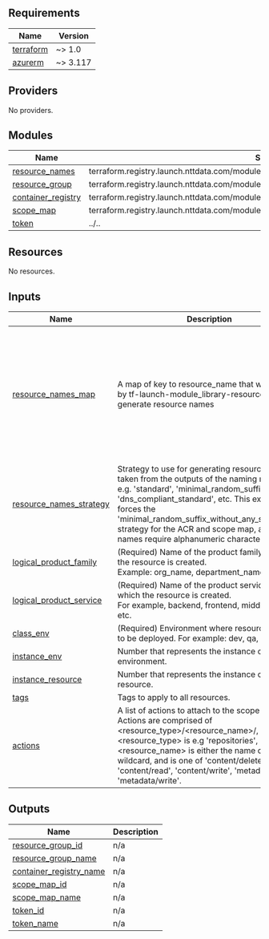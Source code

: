 <!-- BEGIN_TF_DOCS -->
## Requirements

| Name | Version |
|------|---------|
| <a name="requirement_terraform"></a> [terraform](#requirement\_terraform) | ~> 1.0 |
| <a name="requirement_azurerm"></a> [azurerm](#requirement\_azurerm) | ~> 3.117 |

## Providers

No providers.

## Modules

| Name | Source | Version |
|------|--------|---------|
| <a name="module_resource_names"></a> [resource\_names](#module\_resource\_names) | terraform.registry.launch.nttdata.com/module_library/resource_name/launch | ~> 2.0 |
| <a name="module_resource_group"></a> [resource\_group](#module\_resource\_group) | terraform.registry.launch.nttdata.com/module_primitive/resource_group/azurerm | ~> 1.0 |
| <a name="module_container_registry"></a> [container\_registry](#module\_container\_registry) | terraform.registry.launch.nttdata.com/module_primitive/container_registry/azurerm | ~> 2.0 |
| <a name="module_scope_map"></a> [scope\_map](#module\_scope\_map) | terraform.registry.launch.nttdata.com/module_primitive/container_registry_scope_map/azurerm | ~> 1.0 |
| <a name="module_token"></a> [token](#module\_token) | ../.. | n/a |

## Resources

No resources.

## Inputs

| Name | Description | Type | Default | Required |
|------|-------------|------|---------|:--------:|
| <a name="input_resource_names_map"></a> [resource\_names\_map](#input\_resource\_names\_map) | A map of key to resource\_name that will be used by tf-launch-module\_library-resource\_name to generate resource names | <pre>map(object({<br/>    name       = string<br/>    max_length = optional(number, 60)<br/>    region     = optional(string, "eastus2")<br/>  }))</pre> | <pre>{<br/>  "acr": {<br/>    "name": "acr"<br/>  },<br/>  "rg": {<br/>    "name": "rg"<br/>  },<br/>  "scope_map": {<br/>    "name": "sm"<br/>  },<br/>  "token": {<br/>    "name": "tkn"<br/>  }<br/>}</pre> | no |
| <a name="input_resource_names_strategy"></a> [resource\_names\_strategy](#input\_resource\_names\_strategy) | Strategy to use for generating resource names, taken from the outputs of the naming module, e.g. 'standard', 'minimal\_random\_suffix', 'dns\_compliant\_standard', etc. This example forces the 'minimal\_random\_suffix\_without\_any\_separators' strategy for the ACR and scope map, as those names require alphanumeric characters only. | `string` | `"minimal_random_suffix"` | no |
| <a name="input_logical_product_family"></a> [logical\_product\_family](#input\_logical\_product\_family) | (Required) Name of the product family for which the resource is created.<br/>    Example: org\_name, department\_name. | `string` | `"launch"` | no |
| <a name="input_logical_product_service"></a> [logical\_product\_service](#input\_logical\_product\_service) | (Required) Name of the product service for which the resource is created.<br/>    For example, backend, frontend, middleware etc. | `string` | `"example"` | no |
| <a name="input_class_env"></a> [class\_env](#input\_class\_env) | (Required) Environment where resource is going to be deployed. For example: dev, qa, uat | `string` | `"sandbox"` | no |
| <a name="input_instance_env"></a> [instance\_env](#input\_instance\_env) | Number that represents the instance of the environment. | `number` | `0` | no |
| <a name="input_instance_resource"></a> [instance\_resource](#input\_instance\_resource) | Number that represents the instance of the resource. | `number` | `0` | no |
| <a name="input_tags"></a> [tags](#input\_tags) | Tags to apply to all resources. | `map(string)` | `{}` | no |
| <a name="input_actions"></a> [actions](#input\_actions) | A list of actions to attach to the scope map. Actions are comprised of <resource\_type>/<resource\_name>/<action>, where <resource\_type> is e.g 'repositories', <resource\_name> is either the name or a wildcard, and <action> is one of 'content/delete', 'content/read', 'content/write', 'metadata/read', 'metadata/write'. | `list(string)` | n/a | yes |

## Outputs

| Name | Description |
|------|-------------|
| <a name="output_resource_group_id"></a> [resource\_group\_id](#output\_resource\_group\_id) | n/a |
| <a name="output_resource_group_name"></a> [resource\_group\_name](#output\_resource\_group\_name) | n/a |
| <a name="output_container_registry_name"></a> [container\_registry\_name](#output\_container\_registry\_name) | n/a |
| <a name="output_scope_map_id"></a> [scope\_map\_id](#output\_scope\_map\_id) | n/a |
| <a name="output_scope_map_name"></a> [scope\_map\_name](#output\_scope\_map\_name) | n/a |
| <a name="output_token_id"></a> [token\_id](#output\_token\_id) | n/a |
| <a name="output_token_name"></a> [token\_name](#output\_token\_name) | n/a |
<!-- END_TF_DOCS -->
